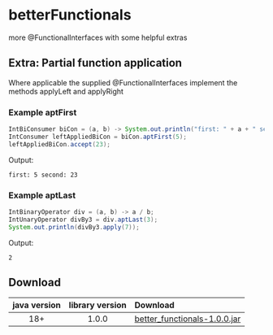 # betterFunctionals
more @FunctionalInterfaces with some helpful extras

## Extra: Partial function application

Where applicable the supplied @FunctionalInterfaces implement the methods applyLeft and applyRight

### Example aptFirst
```java
IntBiConsumer biCon = (a, b) -> System.out.println("first: " + a + " second: " + b);
IntConsumer leftAppliedBiCon = biCon.aptFirst(5);
leftAppliedBiCon.accept(23);
```

Output:
```shell
first: 5 second: 23
```

### Example aptLast
```java
IntBinaryOperator div = (a, b) -> a / b;
IntUnaryOperator divBy3 = div.aptLast(3);
System.out.println(divBy3.apply(7));
```

Output:
```shell
2
```

## Download

java version | library version | Download
:----------: | :-------------: | :-------
18+          | 1.0.0           | [better_functionals-1.0.0.jar](https://github-registry-files.githubusercontent.com/520194187/a8ac4680-1c74-11ed-8aae-8026dc765d3a?X-Amz-Algorithm=AWS4-HMAC-SHA256&X-Amz-Credential=AKIAIWNJYAX4CSVEH53A%2F20220815%2Fus-east-1%2Fs3%2Faws4_request&X-Amz-Date=20220815T122028Z&X-Amz-Expires=300&X-Amz-Signature=8bc4a6d1f5d97952a7e1b35ad621d03b8ea08c65d846c3f19a8148b30ceffa01&X-Amz-SignedHeaders=host&actor_id=0&key_id=0&repo_id=520194187&response-content-disposition=filename%3Dbetter_functionals-1.0.0.jar&response-content-type=application%2Foctet-stream)

